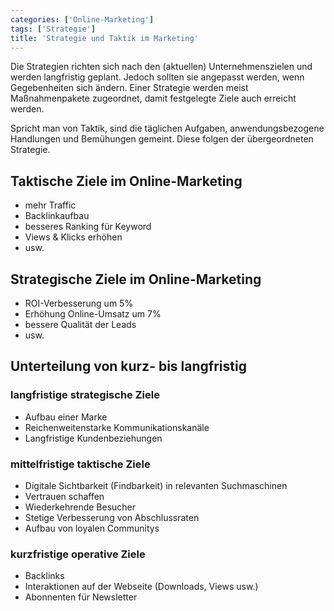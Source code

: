 ```yaml
---
categories: ['Online-Marketing']
tags: ['Strategie']
title: 'Strategie und Taktik im Marketing'
---
```


Die Strategien richten sich nach den (aktuellen) Unternehmenszielen und werden langfristig geplant. Jedoch sollten sie angepasst werden, wenn Gegebenheiten sich ändern. Einer Strategie werden meist Maßnahmenpakete zugeordnet, damit festgelegte Ziele auch erreicht werden.

Spricht man von Taktik, sind die täglichen Aufgaben, anwendungsbezogene Handlungen und Bemühungen gemeint. Diese folgen der übergeordneten Strategie.

## Taktische Ziele im Online-Marketing

- mehr Traffic
- Backlinkaufbau
- besseres Ranking für Keyword
- Views & Klicks erhöhen
- usw.

## Strategische Ziele im Online-Marketing

- ROI-Verbesserung um 5%
- Erhöhung Online-Umsatz um 7%
- bessere Qualität der Leads
- usw.

## Unterteilung von kurz- bis langfristig

### langfristige strategische Ziele

- Aufbau einer Marke
- Reichenweitenstarke Kommunikationskanäle
- Langfristige Kundenbeziehungen

### mittelfristige taktische Ziele

- Digitale Sichtbarkeit (Findbarkeit) in relevanten Suchmaschinen
- Vertrauen schaffen
- Wiederkehrende Besucher
- Stetige Verbesserung von Abschlussraten
- Aufbau von loyalen Communitys

### kurzfristige operative Ziele

- Backlinks
- Interaktionen auf der Webseite (Downloads, Views usw.)
- Abonnenten für Newsletter
